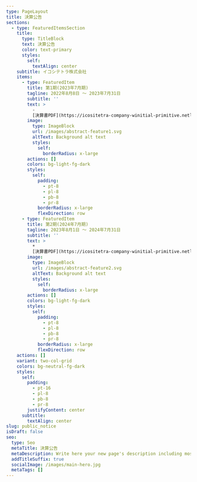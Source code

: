 ```yaml
---
type: PageLayout
title: 決算公告
sections:
  - type: FeaturedItemsSection
    title:
      type: TitleBlock
      text: 決算公告
      color: text-primary
      styles:
        self:
          textAlign: center
    subtitle: イコシテトラ株式会社
    items:
      - type: FeaturedItem
        title: 第1期(2023年7月期)
        tagline: 2022年8月8日 ～ 2023年7月31日
        subtitle: ''
        text: >
          -
          [決算書PDF](https://icositetra-company-winitial-primitive.netlify.app/public_notice/files/fs/fs2022.pdf)
        image:
          type: ImageBlock
          url: /images/abstract-feature1.svg
          altText: Background alt text
          styles:
            self:
              borderRadius: x-large
        actions: []
        colors: bg-light-fg-dark
        styles:
          self:
            padding:
              - pt-8
              - pl-8
              - pb-8
              - pr-8
            borderRadius: x-large
            flexDirection: row
      - type: FeaturedItem
        title: 第2期(2024年7月期)
        tagline: 2023年8月1日 ～ 2024年7月31日
        subtitle: ''
        text: >
          *  
          [決算書PDF](https://icositetra-company-winitial-primitive.netlify.app/public_notice/files/fs/fs2023.pdf)
        image:
          type: ImageBlock
          url: /images/abstract-feature2.svg
          altText: Background alt text
          styles:
            self:
              borderRadius: x-large
        actions: []
        colors: bg-light-fg-dark
        styles:
          self:
            padding:
              - pt-8
              - pl-8
              - pb-8
              - pr-8
            borderRadius: x-large
            flexDirection: row
    actions: []
    variant: two-col-grid
    colors: bg-neutral-fg-dark
    styles:
      self:
        padding:
          - pt-16
          - pl-8
          - pb-8
          - pr-8
        justifyContent: center
      subtitle:
        textAlign: center
slug: public_notice
isDraft: false
seo:
  type: Seo
  metaTitle: 決算公告
  metaDescription: Write here your new page's description including most relevant keywords.
  addTitleSuffix: true
  socialImage: /images/main-hero.jpg
  metaTags: []
---
```

